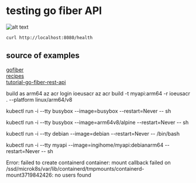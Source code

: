 # testing go fiber API
![alt text](https://gofiber.io/assets/images/logo.svg)
```
curl http://localhost:8080/health

```

## source of examples  
[gofiber](https://gofiber.io/)  
[recipes](https://github.com/gofiber/recipes)  
[tutorial-go-fiber-rest-api](https://github.com/koddr/tutorial-go-fiber-rest-api)


build as arm64
az acr login ioeusacr
az acr build -t myapi:arm64 -r ioeusacr . --platform linux/arm64/v8

kubectl run -i --tty busybox --image=busybox --restart=Never -- sh

kubectl run -i --tty busybox --image=arm64v8/alpine --restart=Never -- sh

kubectl run -i --tty debian --image=debian --restart=Never -- /bin/bash

kubectl run -i --tty myapi --image=ingihome/myapi:debianarm64 --restart=Never -- sh


Error: failed to create containerd container: mount callback failed on /ssd/microk8s/var/lib/containerd/tmpmounts/containerd-mount3719842426: no users found
